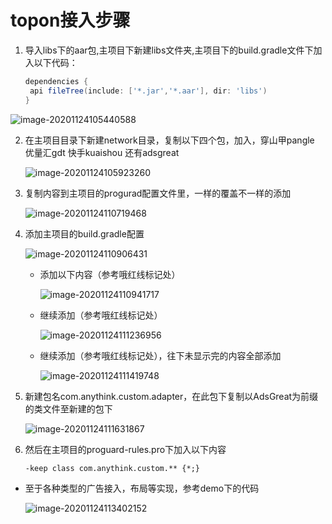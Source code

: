 # topon接入步骤

1. 导入libs下的aar包,主项目下新建libs文件夹,主项目下的build.gradle文件下加入以下代码：

   ```groovy
   dependencies {
   	api fileTree(include: ['*.jar','*.aar'], dir: 'libs')
   }
   ```

![image-20201124105440588](./md-images/image-20201124105314610.png)

2. 在主项目目录下新建network目录，复制以下四个包，加入，穿山甲pangle 优量汇gdt 快手kuaishou 还有adsgreat

   ![image-20201124105923260](./md-images/image-20201124105923260.png)

3. 复制内容到主项目的progurad配置文件里，一样的覆盖不一样的添加

   ![image-20201124110719468](./md-images/image-20201124110719468.png)

4. 添加主项目的build.gradle配置

   ![image-20201124110906431](./md-images/image-20201124110906431.png)



   * 添加以下内容（参考哦红线标记处）

     ![image-20201124110941717](./md-images/image-20201124110941717.png)

   * 继续添加（参考哦红线标记处）

     ![image-20201124111236956](./md-images/image-20201124111236956.png)

   * 继续添加（参考哦红线标记处），往下未显示完的内容全部添加

     ![image-20201124111419748](./md-images/image-20201124111419748.png)

5. 新建包名com.anythink.custom.adapter，在此包下复制以AdsGreat为前缀的类文件至新建的包下

   ![image-20201124111631867](./md-images/image-20201124111631867.png)

6. 然后在主项目的proguard-rules.pro下加入以下内容

   ```properties
   -keep class com.anythink.custom.** {*;}
   ```

* 至于各种类型的广告接入，布局等实现，参考demo下的代码

  ![image-20201124113402152](./md-images/image-20201124113402152.png)